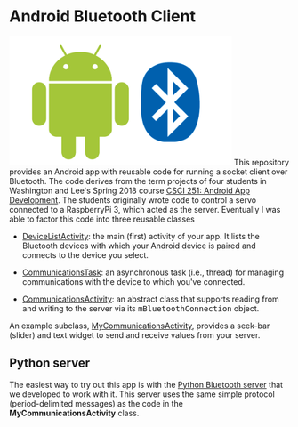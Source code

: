 # Android Bluetooth Client
<img src="logo.png" width=400>
This repository provides an Android app with reusable code for running a socket
client over Bluetooth.  The code derives from the term projects of four
students in Washington and Lee's Spring 2018 course 
<a href="https://home.wlu.edu/~levys/courses/csci251s2018">CSCI 251: Android App Development</a>.
The students originally wrote code to control a servo connected to a RaspberryPi 3, which acted as the server.
Eventually I was able to factor this code into three reusable classes 

* [DeviceListActivity](https://github.com/simondlevy/AndroidBluetoothClient/BluetoothClient/blob/master/app/src/main/java/levy/cs/wlu/edu/bluetoothclient/DeviceListActivity.java):
the main (first) activity of your app. It lists the Bluetooth devices with which your Android device is paired and connects to the device you select.

* [CommunicationsTask](https://github.com/simondlevy/BluetoothClient/blob/master/app/src/main/java/levy/cs/wlu/edu/bluetoothclient/CommunicationsTask.java):
an asynchronous task (i.e., thread) for managing communications with the device to which you've connected. 

* [CommunicationsActivity](https://github.com/simondlevy/BluetoothClient/blob/master/app/src/main/java/levy/cs/wlu/edu/bluetoothclient/CommunicationsActivity.java):
an abstract class that supports reading from and writing to the server via its <tt>mBluetoothConnection</tt> object.  

An example subclass, 
[MyCommunicationsActivity](https://github.com/simondlevy/BluetoothClient/blob/master/app/src/main/java/levy/cs/wlu/edu/bluetoothclient/MyCommunicationsActivity.java),
provides a seek-bar (slider) and text widget to send and receive values from your server.

## Python server

The easiest way to try out this app is with the [Python Bluetooth server](https://github.com/simondlevy/PythonBluetoothServer)
that we developed to work with it.  This server uses the same simple protocol (period-delimited messages) as the code in the
<b>MyCommunicationsActivity</b> class.
